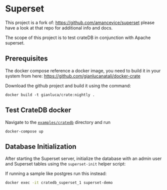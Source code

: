 # Superset

This project is a fork of: https://github.com/amancevice/superset please have a look at that repo for additional info and docs.

The scope of this project is to test crateDB in conjunction with Apache superset.

## Prerequisites

The docker compose reference a docker image, you need to build it in your system from here:
https://github.com/gianlucanatali/docker-crate

Download the github project and build it using the command:

```docker build -t gianluca/crate:nightly .```

## Test CrateDB docker

Navigate to the [`examples/cratedb`](./examples/cratedb) directory  and run 

```docker-compose up```


## Database Initialization

After starting the Superset server, initialize the database with an admin user and Superset tables using the `superset-init` helper script:

If running a sample like postgres run this instead:
```bash
docker exec -it cratedb_superset_1 superset-demo
```
